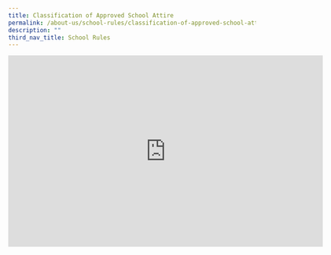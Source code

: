 ```yaml
---
title: Classification of Approved School Attire
permalink: /about-us/school-rules/classification-of-approved-school-attire/
description: ""
third_nav_title: School Rules
---
```

<iframe allowfullscreen="true" height="389" width="640" frameborder="0" src="https://docs.google.com/presentation/d/e/2PACX-1vTCXHzhtzNJXC3qoVE6fiOMz8Z-zs3Digiwoe0vA9kowFO18iOAAJRp6v0UOfgh_pKYC8YrfsRZfx8k/embed?start=false&amp;loop=false&amp;delayms=3000"></iframe>